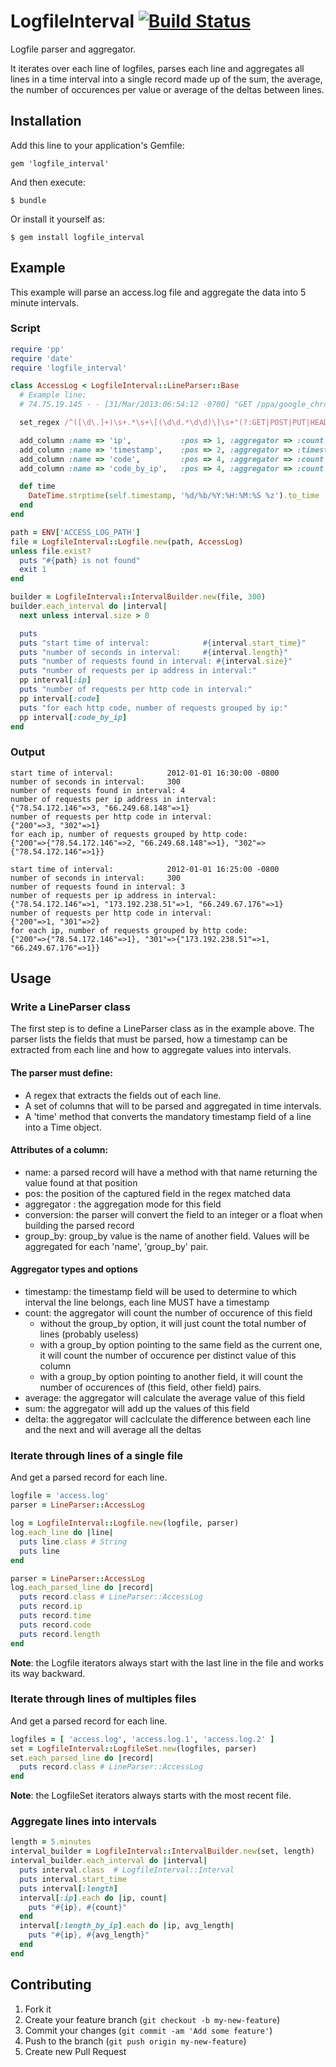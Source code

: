 # LogfileInterval [![Build Status](https://travis-ci.org/plerohellec/logfile_interval.png?branch=master)](https://travis-ci.org/plerohellec/logfile_interval)

Logfile parser and aggregator.

It iterates over each line of logfiles, parses each line and aggregates all lines in a time interval into a single
record made up of the sum, the average, the number of occurences per value or average of the deltas between lines.

## Installation

Add this line to your application's Gemfile:

    gem 'logfile_interval'

And then execute:

    $ bundle

Or install it yourself as:

    $ gem install logfile_interval

## Example
This example will parse an access.log file and aggregate the data into 5 minute intervals.
### Script
```ruby
require 'pp'
require 'date'
require 'logfile_interval'

class AccessLog < LogfileInterval::LineParser::Base
  # Example line:
  # 74.75.19.145 - - [31/Mar/2013:06:54:12 -0700] "GET /ppa/google_chrome HTTP/1.1" 200 7855 "https://www.google.com/" "Mozilla/5.0 Chrome/25.0.1364.160"

  set_regex /^([\d\.]+)\s+.*\s+\[(\d\d.*\d\d)\]\s+"(?:GET|POST|PUT|HEAD|DELETE)\s+(\S+)\s+HTTP\S+"\s+(\d+)\s+/

  add_column :name => 'ip',           :pos => 1, :aggregator => :count,     :group_by => 'ip'
  add_column :name => 'timestamp',    :pos => 2, :aggregator => :timestamp
  add_column :name => 'code',         :pos => 4, :aggregator => :count,     :group_by => 'code'
  add_column :name => 'code_by_ip',   :pos => 4, :aggregator => :count,     :group_by => 'ip'

  def time
    DateTime.strptime(self.timestamp, '%d/%b/%Y:%H:%M:%S %z').to_time
  end
end

path = ENV['ACCESS_LOG_PATH']
file = LogfileInterval::Logfile.new(path, AccessLog)
unless file.exist?
  puts "#{path} is not found"
  exit 1
end

builder = LogfileInterval::IntervalBuilder.new(file, 300)
builder.each_interval do |interval|
  next unless interval.size > 0

  puts
  puts "start time of interval:            #{interval.start_time}"
  puts "number of seconds in interval:     #{interval.length}"
  puts "number of requests found in interval: #{interval.size}"
  puts "number of requests per ip address in interval:"
  pp interval[:ip]
  puts "number of requests per http code in interval:"
  pp interval[:code]
  puts "for each http code, number of requests grouped by ip:"
  pp interval[:code_by_ip]
end
```
### Output
```
start time of interval:            2012-01-01 16:30:00 -0800
number of seconds in interval:     300
number of requests found in interval: 4
number of requests per ip address in interval:
{"78.54.172.146"=>3, "66.249.68.148"=>1}
number of requests per http code in interval:
{"200"=>3, "302"=>1}
for each ip, number of requests grouped by http code:
{"200"=>{"78.54.172.146"=>2, "66.249.68.148"=>1}, "302"=>{"78.54.172.146"=>1}}

start time of interval:            2012-01-01 16:25:00 -0800
number of seconds in interval:     300
number of requests found in interval: 3
number of requests per ip address in interval:
{"78.54.172.146"=>1, "173.192.238.51"=>1, "66.249.67.176"=>1}
number of requests per http code in interval:
{"200"=>1, "301"=>2}
for each ip, number of requests grouped by http code:
{"200"=>{"78.54.172.146"=>1}, "301"=>{"173.192.238.51"=>1, "66.249.67.176"=>1}}
```

## Usage

### Write a LineParser class
The first step is to define a LineParser class as in the example above. The parser lists the fields that must be parsed, how a timestamp can be extracted from each line and how to aggregate values into intervals.

#### The parser must define:
* A regex that extracts the fields out of each line.
* A set of columns that will to be parsed and aggregated in time intervals.
* A 'time' method that converts the mandatory timestamp field of a line into a Time object.

#### Attributes of a column:
* name: a parsed record will have a method with that name returning the value found at that position
* pos:  the position of the captured field in the regex matched data
* aggregator : the aggregation mode for this field
* conversion: the parser will convert the field to an integer or a float when building the parsed record
* group_by: group_by value is the name of another field. Values will be aggregated for each 'name', 'group_by' pair.

#### Aggregator types and options
* timestamp: the timestamp field will be used to determine to which interval the line belongs, each line MUST have a timestamp
* count: the aggregator will count the number of occurence of this field
  * without the group_by option, it will just count the total number of lines (probably useless)
  * with a group_by option pointing to the same field as the current one, it will count the number of occurence
    per distinct value of this column
  * with a group_by option pointing to another field, it will count the number of occurences of (this field, other field) pairs.
* average: the aggregator will calculate the average value of this field
* sum: the aggregator will add up the values of this field
* delta: the aggregator will caclculate the difference between each line and the next and will average all the deltas

### Iterate through lines of a single file
And get a parsed record for each line.
```ruby
logfile = 'access.log'
parser = LineParser::AccessLog

log = LogfileInterval::Logfile.new(logfile, parser)
log.each_line do |line|
  puts line.class # String
  puts line
end

parser = LineParser::AccessLog
log.each_parsed_line do |record|
  puts record.class # LineParser::AccessLog
  puts record.ip
  puts record.time
  puts record.code
  puts record.length
end
```
**Note**: the Logfile iterators always start with the last line in the file and works its way backward.

### Iterate through lines of multiples files
And get a parsed record for each line.
```ruby
logfiles = [ 'access.log', 'access.log.1', 'access.log.2' ]
set = LogfileInterval::LogfileSet.new(logfiles, parser)
set.each_parsed_line do |record|
  puts record.class # LineParser::AccessLog
end
```
**Note**: the LogfileSet iterators always starts with the most recent file.

### Aggregate lines into intervals
```ruby
length = 5.minutes
interval_builder = LogfileInterval::IntervalBuilder.new(set, length)
interval_builder.each_interval do |interval|
  puts interval.class  # LogfileInterval::Interval
  puts interval.start_time
  puts interval[:length]
  interval[:ip].each do |ip, count|
    puts "#{ip}, #{count}"
  end
  interval[:length_by_ip].each do |ip, avg_length|
    puts "#{ip}, #{avg_length}"
  end
end
```

## Contributing

1. Fork it
2. Create your feature branch (`git checkout -b my-new-feature`)
3. Commit your changes (`git commit -am 'Add some feature'`)
4. Push to the branch (`git push origin my-new-feature`)
5. Create new Pull Request
